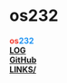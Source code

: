 # os232
<span style="color:hsl(4,90%,58%);"><span><b>os</b></span></span><span style="color:hsl(207,90%,54%);"><span><b>232</b></span></span><br>
[**LOG**](TXT/mylog.txt)<br>
[**GitHub**](https://github.com/jteo0/os232/)<br>
[**LINKS/**](links.md)
